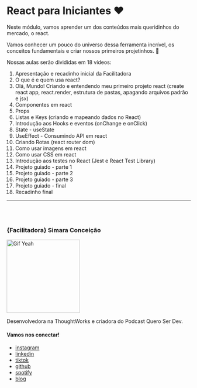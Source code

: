 # React para Iniciantes ❤️

Neste módulo, vamos aprender um dos conteúdos mais queridinhos do mercado, o react. 

Vamos conhecer um pouco do universo dessa ferramenta incrível, os conceitos fundamentais e criar nossos primeiros projetinhos. 🚀

Nossas aulas serão divididas em 18 vídeos:

1) Apresentação e recadinho inicial da Facilitadora
2) O que é e quem usa react?
3) Olá, Mundo! Criando e entendendo meu primeiro projeto react (create react app, react.render, estrutura de pastas, apagando arquivos padrão e jsx)
4) Componentes em react
5) Props
6) Listas e Keys (criando e mapeando dados no React)
7) Introdução aos Hooks e eventos (onChange e onClick)
8) State - useState
9) UseEffect - Consumindo API em react
10) Criando Rotas (react router dom)
11) Como usar imagens em react
12) Como usar CSS em react
13) Introdução aos testes no React (Jest e React Test Library)<br>
14) Projeto guiado - parte 1 <br>
15) Projeto guiado - parte 2 <br>
16) Projeto guiado - parte 3 <br>
17) Projeto guiado - final
18) Recadinho final

---
<br><br>

### {Facilitadora} Simara Conceição

  <img src="https://media.giphy.com/media/efhcZv18NpQDyRsaYa/giphy.gif" alt="Gif Yeah" width="200">

Desenvolvedora na ThoughtWorks e criadora do Podcast Quero Ser Dev.

#### Vamos nos conectar!
- [instagram](https://www.instagram.com/simara_conceicao)
- [linkedin](https://www.linkedin.com/in/simaraconceicao/)
- [tiktok](https://www.tiktok.com/@simaraconceicao?)
- [github](https://github.com/simaraconceicao)
- [spotify](https://open.spotify.com/show/59vCz4TY6tPHXW26qJknh3)
- [blog](https://simaraconceicao.com)
